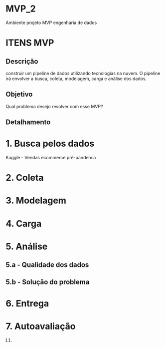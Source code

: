 # MVP_2
Ambiente projeto MVP engenharia de dados

# ITENS MVP
## Descrição
construir um pipeline de dados utilizando tecnologias na nuvem. O pipeline irá envolver a busca, coleta, modelagem, carga e análise dos dados.
## Objetivo
Qual problema desejo resolver com esse MVP?

## Detalhamento
# 1. Busca pelos dados
Kaggle - Vendas ecommerce pré-pandemia
# 2. Coleta
# 3. Modelagem
# 4. Carga
# 5. Análise
## 5.a - Qualidade dos dados
## 5.b - Solução do problema
# 6. Entrega
# 7. Autoavaliação
11. 
